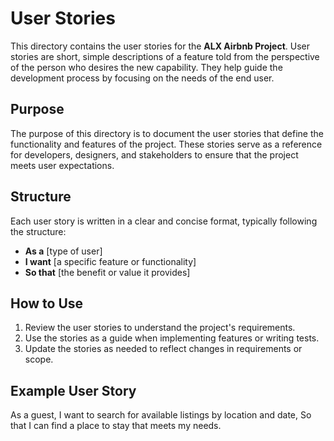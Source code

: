 # User Stories

This directory contains the user stories for the **ALX Airbnb Project**. User stories are short, simple descriptions of a feature told from the perspective of the person who desires the new capability. They help guide the development process by focusing on the needs of the end user.

## Purpose

The purpose of this directory is to document the user stories that define the functionality and features of the project. These stories serve as a reference for developers, designers, and stakeholders to ensure that the project meets user expectations.

## Structure

Each user story is written in a clear and concise format, typically following the structure:

- **As a** [type of user]
- **I want** [a specific feature or functionality]
- **So that** [the benefit or value it provides]

## How to Use

1. Review the user stories to understand the project's requirements.
2. Use the stories as a guide when implementing features or writing tests.
3. Update the stories as needed to reflect changes in requirements or scope.

## Example User Story

As a guest, I want to search for available listings by location and date, So that I can find a place to stay that meets my needs.
